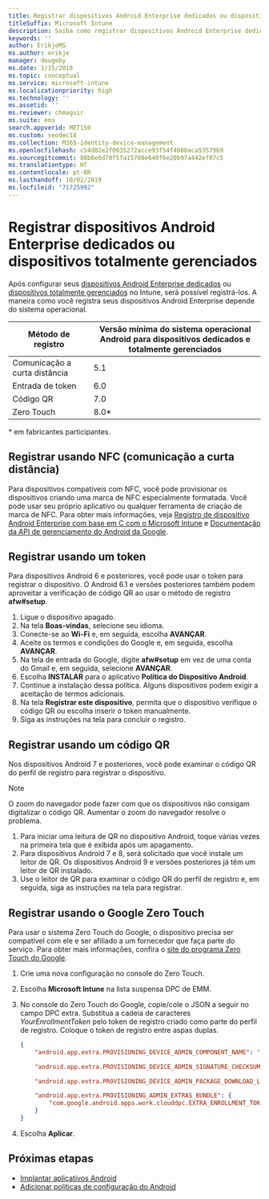 ```yaml
---
title: Registrar dispositivos Android Enterprise dedicados ou dispositivos totalmente gerenciados no Intune
titleSuffix: Microsoft Intune
description: Saiba como registrar dispositivos Android Enterprise dedicados ou dispositivos totalmente gerenciados no Intune.
keywords: ''
author: ErikjeMS
ms.author: erikje
manager: dougeby
ms.date: 1/15/2018
ms.topic: conceptual
ms.service: microsoft-intune
ms.localizationpriority: high
ms.technology: ''
ms.assetid: ''
ms.reviewer: chmaguir
ms.suite: ems
search.appverid: MET150
ms.custom: seodec18
ms.collection: M365-identity-device-management
ms.openlocfilehash: c54d82e2f0035272acce93f54f4080aca53579b9
ms.sourcegitcommit: 88b6e6d70f5fa15708e640f6e20b97a442ef07c5
ms.translationtype: HT
ms.contentlocale: pt-BR
ms.lasthandoff: 10/02/2019
ms.locfileid: "71725992"
---
```

# <a name="enroll-your-android-enterprise-dedicated-devices-or-fully-managed-devices"></a>Registrar dispositivos Android Enterprise dedicados ou dispositivos totalmente gerenciados

Após configurar seus [dispositivos Android Enterprise dedicados](android-kiosk-enroll.md) ou [dispositivos totalmente gerenciados](android-fully-managed-enroll.md) no Intune, será possível registrá-los. A maneira como você registra seus dispositivos Android Enterprise depende do sistema operacional.

| Método de registro | Versão mínima do sistema operacional Android para dispositivos dedicados e totalmente gerenciados |
| ----- | ----- |
| Comunicação a curta distância | 5.1 |
| Entrada de token | 6.0 |
| Código QR | 7.0 |
| Zero Touch  | 8.0\* |

\* em fabricantes participantes.

## <a name="enroll-by-using-near-field-communication-nfc"></a>Registrar usando NFC (comunicação a curta distância)

Para dispositivos compatíveis com NFC, você pode provisionar os dispositivos criando uma marca de NFC especialmente formatada. Você pode usar seu próprio aplicativo ou qualquer ferramenta de criação de marca de NFC. Para obter mais informações, veja [Registro de dispositivo Android Enterprise com base em C com o Microsoft Intune](https://blogs.technet.microsoft.com/cbernier/2018/10/15/nfc-based-android-enterprise-device-enrollment-with-microsoft-intune/) e [Documentação da API de gerenciamento do Android da Google](https://developers.google.com/android/management/provision-device#nfc_method).

## <a name="enroll-by-using-a-token"></a>Registrar usando um token

Para dispositivos Android 6 e posteriores, você pode usar o token para registrar o dispositivo. O Android 6.1 e versões posteriores também podem aproveitar a verificação de código QR ao usar o método de registro **afw#setup**.

1. Ligue o dispositivo apagado.
2. Na tela **Boas-vindas**, selecione seu idioma.
3. Conecte-se ao **Wi-Fi** e, em seguida, escolha **AVANÇAR**.
4. Aceite os termos e condições do Google e, em seguida, escolha **AVANÇAR**.
5. Na tela de entrada do Google, digite **afw#setup** em vez de uma conta do Gmail e, em seguida, selecione **AVANÇAR**.
6. Escolha **INSTALAR** para o aplicativo **Política do Dispositivo Android**.
7. Continue a instalação dessa política.  Alguns dispositivos podem exigir a aceitação de termos adicionais.
8. Na tela **Registrar este dispositivo**, permita que o dispositivo verifique o código QR ou escolha inserir o token manualmente.
9. Siga as instruções na tela para concluir o registro.

## <a name="enroll-by-using-a-qr-code"></a>Registrar usando um código QR

Nos dispositivos Android 7 e posteriores, você pode examinar o código QR do perfil de registro para registrar o dispositivo.

> [!Note]
> O zoom do navegador pode fazer com que os dispositivos não consigam digitalizar o código QR. Aumentar o zoom do navegador resolve o problema.

1. Para iniciar uma leitura de QR no dispositivo Android, toque várias vezes na primeira tela que é exibida após um apagamento.
2. Para dispositivos Android 7 e 8, será solicitado que você instale um leitor de QR. Os dispositivos Android 9 e versões posteriores já têm um leitor de QR instalado.
3. Use o leitor de QR para examinar o código QR do perfil de registro e, em seguida, siga as instruções na tela para registrar.

## <a name="enroll-by-using-google-zero-touch"></a>Registrar usando o Google Zero Touch

Para usar o sistema Zero Touch do Google, o dispositivo precisa ser compatível com ele e ser afiliado a um fornecedor que faça parte do serviço.  Para obter mais informações, confira o [site do programa Zero Touch do Google](https://www.android.com/enterprise/management/zero-touch/).

1. Crie uma nova configuração no console do Zero Touch.
2. Escolha **Microsoft Intune** na lista suspensa DPC de EMM.
3. No console do Zero Touch do Google, copie/cole o JSON a seguir no campo DPC extra. Substitua a cadeia de caracteres *YourEnrollmentToken* pelo token de registro criado como parte do perfil de registro. Coloque o token de registro entre aspas duplas.

    ```json
    {
        "android.app.extra.PROVISIONING_DEVICE_ADMIN_COMPONENT_NAME": "com.google.android.apps.work.clouddpc/.receivers.CloudDeviceAdminReceiver",

        "android.app.extra.PROVISIONING_DEVICE_ADMIN_SIGNATURE_CHECKSUM": "I5YvS0O5hXY46mb01BlRjq4oJJGs2kuUcHvVkAPEXlg",

        "android.app.extra.PROVISIONING_DEVICE_ADMIN_PACKAGE_DOWNLOAD_LOCATION": "https://play.google.com/managed/downloadManagingApp?identifier=setup",

        "android.app.extra.PROVISIONING_ADMIN_EXTRAS_BUNDLE": {
            "com.google.android.apps.work.clouddpc.EXTRA_ENROLLMENT_TOKEN": "YourEnrollmentToken"
        }
    }
    ```

4. Escolha **Aplicar**.


## <a name="next-steps"></a>Próximas etapas
- [Implantar aplicativos Android](../apps/apps-deploy.md)
- [Adicionar políticas de configuração do Android](../configuration/device-profiles.md)


